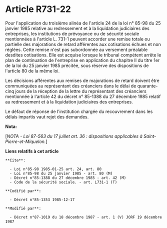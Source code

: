 # Article R731-22

Pour l'application du troisième alinéa de l'article 24 de la loi n° 85-98 du 25 janvier 1985 relative au redressement et à la
liquidation judiciaires des entreprises, les institutions de prévoyance ou de sécurité sociale mentionnées à l'article L.
731-1 peuvent accorder une remise totale ou partielle des majorations de retard afférentes aux cotisations échues et non
réglées. Cette remise n'est pas subordonnée au versement préalable desdites cotisations. Elle est acquise lorsque le tribunal
compétent arrête le plan de continuation de l'entreprise en application du chapitre II du titre 1er de la loi du 25 janvier
1985 précitée, sous réserve des dispositions de l'article 80 de la même loi.

Les décisions afférentes aux remises de majorations de retard doivent être communiquées au représentant des créanciers dans
le délai de quarante-cinq jours de la réception de la lettre du représentant des créanciers mentionnée à l'article 42 du
décret n° 85-1388 du 27 décembre 1985 relatif au redressement et à la liquidation judiciaires des entreprises.

Le défaut de réponse de l'institution chargée du recouvrement dans les délais impartis vaut rejet des demandes.

**Nota:**

[*NOTA - Loi 87-563 du 17 juillet art. 36 : dispositions applicables à Saint-Pierre-et-Miquelon.*]

**Liens relatifs à cet article**

	**Cite**:

	  - Loi n°85-98 1985-01-25 art. 24, art. 80
	  - Loi n°85-98 du 25 janvier 1985 - art. 80 (M)
	  - Décret n°85-1388 du 27 décembre 1985 - art. 42 (M)
	  - Code de la sécurité sociale. - art. L731-1 (T)

	**Codifié par**:

	  - Décret n°85-1353 1985-12-17

	**Modifié par**:

	  - Décret n°87-1019 du 18 décembre 1987 - art. 1 (V) JORF 19 décembre 1987
